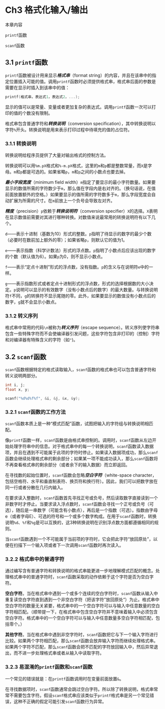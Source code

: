 # Ch3 格式化输入/输出

本章内容

`printf`函数

`scanf`函数

## 3.1 `printf`函数

`printf`函数被设计用来显示***格式串***（format string）的内容，并且在该串中的指定位置插入可能的值。调用`printf`函数时必须提供格式串，格式串后面的参数是需要在显示时插入到该串中的值：

```c 
printf(格式串，表达式1，表达式2，...);
```

显示的值可以是常量、变量或者更加复杂的表达式。调用`printf`函数一次可以打印的值的个数没有限制。

格式串包含普通字符和***转换说明***（conversion specification），其中转换说明以字符`%`开头。转换说明是用来表示打印过程中待填充的值的占位符。

### 3.1.1 转换说明

转换说明给程序员提供了大量对输出格式的控制方法。

转换说明可以用`%m.pX`格式和`%-m.pX`格式，这里的`m`和`p`都是整数常量，而`X`是字母。`m`和`p`都是可选的。如果省略`p`，`m`和`p`之间的小数点也要去掉。

***最小字段宽度***（minimum field width）`m`指定了要显示的最小字符数量。如果要显示的数值所需的字符数少于`m`，那么值在字段内是右对齐的。（换句话说，在值前面放置额外的空格。）如果要显示的值所需的字符数多于`m`，那么字段宽度会自动扩展为所需的尺寸。在`m`前放上一个负号会导致左对齐。

***精度***（precision）`p`依赖于***转换说明符***（conversion specifier）`X`的选择。`X`表明在显示数值前需要对其进行哪种转换。对数值来说最常用的转换说明符有以下几个。

`d`——表示十进制（基数为10）形式的整数。`p`指明了待显示的数字的最少个数（必要时在数前加上额外的零）；如果省略`p`，则默认它的值为1。

`e`——表示指数（科学计数法）形式的浮点数。`p`指明了小数点后应该出现的数字的个数（默认值为6）。如果`p`为0，则不显示小数点。

`f`——表示“定点十进制”形式的浮点数，没有指数。`p`的含义与在说明符`e`中的一样。

`g`——表示指数形式或者定点十进制形式的浮点数，形式的选择根据数的大小决定。`p`说明可以显示的有效数字（没有小数点后的数字）的最大数量。与转换说明符`f`不同，`g`的转换符不显示尾随的零。此外，如果要显示的数值没有小数点后的数字，`g`就不会显示小数点。

### 3.1.2 转义序列

格式串中常用的代码`\n`被称为***转义序列***（escape sequence）。转义序列使字符串包含一些特殊字符而不会使编译器引发问题，这些字符包含非打印的（控制）字符和对编译器有特殊含义的字符（如`"`)。

## 3.2 `scanf`函数

`scanf`函数根据特定的格式读取输入，`scanf`函数的格式串也可以包含普通字符和转义说明两部分。

```c
int i, j;
float x, y;

scanf("%d%d%f%f", &i, &j, &x, &y);
```

### 3.2.1 `scanf`函数的工作方法

`scanf`函数本质上是一种“模式匹配”函数，试图把输入的字符组与转换说明相匹配。

像`printf`函数一样，`scanf`函数是由格式串控制的。调用时，`scanf`函数从左边开始处理字符串中的信息。对于格式串中的每一个转换说明，`scanf`函数读入数据项，并且在遇到不可能属于此项的字符时停止。如果读入数据项成功，那么`scanf`函数会继续处理格式串的剩余部分；如果某一项不能成功读入，那么`scanf`函数将不再查看格式串的剩余部分（或者余下的输入数据）而立即返回。

在寻找数的起始位置时，`scanf`函数会忽略***空白字符***（white-space character，包括空格符、水平和垂直制表符、换页符和换行符）。因此，我们可以把数字放在同一行或者分散在几行内输入。

在要求读入整数时，`scanf`函数首先寻找正号或负号，然后读取数字直接读到一个非数字时才停止。当要求读入浮点数时，`scanf`函数会寻找一个正号或负号（可选），随后是一串数字（可能含有小数点），再后是一个指数（可选）。指数由字母e（或者字母E）、可选的符号和一个或多个数字构成。在用于`scanf`函数时，转换说明`%d`、`%f`和`%g`是可以互换的，这3种转换说明在识别浮点数方面都遵循相同的规则。

当`scanf`函数遇到一个不可能属于当前项的字符时，它会把此字符“放回原处”，以便在扫描下一个输入项或者下一次调用`scanf`函数时再次读入。

### 3.2.2 格式串中的普通字符

通过编写含有普通字符和转换说明的格式串能更进一步地理解模式匹配的概念。处理格式串中的普通字符时，`scanf`函数采取的动作依赖于这个字符是否为空白字符。

**空白字符**。当在格式串中遇到一个或多个连续的空白字符时，`scanf`函数从输入中重复读空白字符直到遇到一个非空白字符（把该字符”放回原处“）为止。格式串中空白字符的数量无关紧要，格式串中的一个空白字符可以与输入中任意数量的空白字符相匹配。（顺带提一下，在格式串中包含空白字符并不意味着输入中必须包含空白字符。格式串中的一个空白字符可以与输入中任意数量多空白字符相匹配，包括零个。）

**其他字符**。当在格式串中遇到非空字符时，`scanf`函数把它与下一个输入字符进行比较。如果两个字符相匹配，那么`scanf`函数会放弃输入字符而继续处理格式串。如果两个字符不匹配，那么`scanf`函数会把不匹配的字符放回输入中，然后异常退出，而不进一步处理格式串或者从输入中读取字符。

### 3.2.3 易混淆的`printf`函数和`scanf`函数

一个常见的错误就是：在`printf`函数调用时在变量前面放置`&`。

在寻找数据项时，`scanf`函数通常会跳过空白字符。所以除了转换说明，格式串常常不需要包含字符。假设`scanf`格式串应该类似于`printf`格式串是另一个常见错误，这种不正确的假定可能引发`scanf`函数行为异常。
